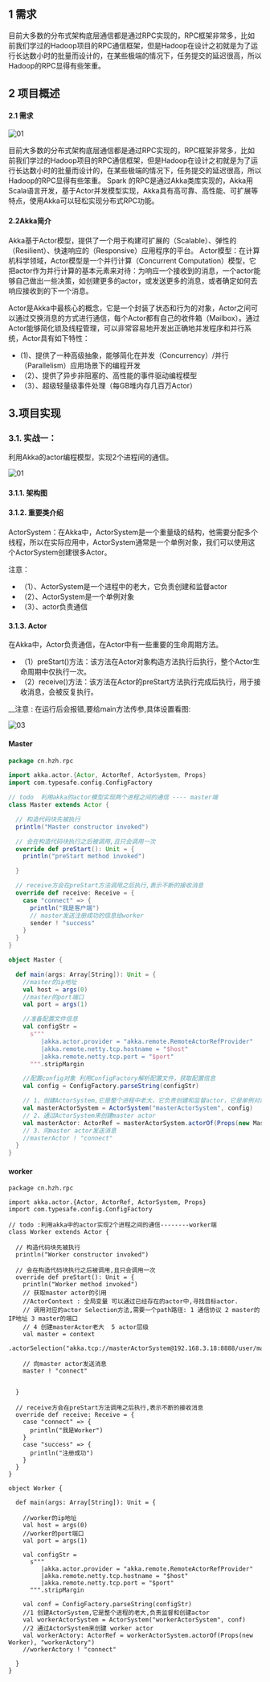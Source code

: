 
## 1 需求



目前大多数的分布式架构底层通信都是通过RPC实现的，RPC框架非常多，比如前我们学过的Hadoop项目的RPC通信框架，但是Hadoop在设计之初就是为了运行长达数小时的批量而设计的，在某些极端的情况下，任务提交的延迟很高，所以Hadoop的RPC显得有些笨重。

 
## 2 项目概述

#### 2.1 需求

![01](https://github.com/bigDataHell/Kangaroo-/blob/master/images/actor01.png)

目前大多数的分布式架构底层通信都是通过RPC实现的，RPC框架非常多，比如前我们学过的Hadoop项目的RPC通信框架，但是Hadoop在设计之初就是为了运行长达数小时的批量而设计的，在某些极端的情况下，任务提交的延迟很高，所以Hadoop的RPC显得有些笨重。
Spark 的RPC是通过Akka类库实现的，Akka用Scala语言开发，基于Actor并发模型实现，Akka具有高可靠、高性能、可扩展等特点，使用Akka可以轻松实现分布式RPC功能。

#### 2.2Akka简介

Akka基于Actor模型，提供了一个用于构建可扩展的（Scalable）、弹性的（Resilient）、快速响应的（Responsive）应用程序的平台。
Actor模型：在计算机科学领域，Actor模型是一个并行计算（Concurrent Computation）模型，它把actor作为并行计算的基本元素来对待：为响应一个接收到的消息，一个actor能够自己做出一些决策，如创建更多的actor，或发送更多的消息，或者确定如何去响应接收到的下一个消息。
 
Actor是Akka中最核心的概念，它是一个封装了状态和行为的对象，Actor之间可以通过交换消息的方式进行通信，每个Actor都有自己的收件箱（Mailbox）。通过Actor能够简化锁及线程管理，可以非常容易地开发出正确地并发程序和并行系统，Actor具有如下特性：

*  (1)、提供了一种高级抽象，能够简化在并发（Concurrency）/并行（Parallelism）应用场景下的编程开发
* （2）、提供了异步非阻塞的、高性能的事件驱动编程模型
* （3）、超级轻量级事件处理（每GB堆内存几百万Actor）

## 3.项目实现

### 3.1.	 实战一：

利用Akka的actor编程模型，实现2个进程间的通信。

![01](https://github.com/bigDataHell/Kangaroo-/blob/master/images/actor02.png)

#### 3.1.1.	 架构图
 
#### 3.1.2.	 重要类介绍
ActorSystem：在Akka中，ActorSystem是一个重量级的结构，他需要分配多个线程，所以在实际应用中，ActorSystem通常是一个单例对象，我们可以使用这个ActorSystem创建很多Actor。

注意：

* （1）、ActorSystem是一个进程中的老大，它负责创建和监督actor
* （2）、ActorSystem是一个单例对象
* （3）、actor负责通信

#### 3.1.3.	 Actor

在Akka中，Actor负责通信，在Actor中有一些重要的生命周期方法。

* （1）preStart()方法：该方法在Actor对象构造方法执行后执行，整个Actor生命周期中仅执行一次。
* （2）receive()方法：该方法在Actor的preStart方法执行完成后执行，用于接收消息，会被反复执行。

__注意 : 在运行后会报错,要给main方法传参,具体设置看图: 

![03](https://github.com/bigDataHell/Kangaroo-/blob/master/images/Actor03.png)

#### Master

``` scala
package cn.hzh.rpc

import akka.actor.{Actor, ActorRef, ActorSystem, Props}
import com.typesafe.config.ConfigFactory

// todo  利用akka的actor模型实现两个进程之间的通信 ---- master端
class Master extends Actor {

  // 构造代码块先被执行
  println("Master constructor invoked")

  // 会在构造代码块执行之后被调用,且只会调用一次
  override def preStart(): Unit = {
    println("preStart method invoked")

  }

  // receive方会在preStart方法调用之后执行,表示不断的接收消息
  override def receive: Receive = {
    case "connect" => {
      println("我是客户端")
      // master发送注册成功的信息给worker
      sender ! "success"
    }
  }
}

object Master {

  def main(args: Array[String]): Unit = {
    //master的ip地址
    val host = args(0)
    //master的port端口
    val port = args(1)

    //准备配置文件信息
    val configStr =
      s"""
         |akka.actor.provider = "akka.remote.RemoteActorRefProvider"
         |akka.remote.netty.tcp.hostname = "$host"
         |akka.remote.netty.tcp.port = "$port"
      """.stripMargin

    //配置config对象 利用ConfigFactory解析配置文件，获取配置信息
    val config = ConfigFactory.parseString(configStr)

    // 1、创建ActorSystem,它是整个进程中老大，它负责创建和监督actor，它是单例对象
    val masterActorSystem = ActorSystem("masterActorSystem", config)
    // 2、通过ActorSystem来创建master actor
    val masterActor: ActorRef = masterActorSystem.actorOf(Props(new Master), "masterActor")
    // 3、向master actor发送消息
    //masterActor ! "connect"
  }
}

```

#### worker
``` scalal
package cn.hzh.rpc

import akka.actor.{Actor, ActorRef, ActorSystem, Props}
import com.typesafe.config.ConfigFactory

// todo :利用akka中的actor实现2个进程之间的通信--------worker端
class Worker extends Actor {

  // 构造代码块先被执行
  println("Worker constructor invoked")

  // 会在构造代码块执行之后被调用,且只会调用一次
  override def preStart(): Unit = {
    println("Worker method invoked")
    // 获取master actor的引用
    //ActorContext : 全局变量 可以通过已经存在的actor中,寻找目标actor.
    // 调用对应的actor Selection方法,需要一个path路径: 1 通信协议 2 master的IP地址 3 master的端口
    // 4 创建masterActor老大  5 actor层级
    val master = context
        .actorSelection("akka.tcp://masterActorSystem@192.168.3.18:8888/user/masterActor")

    // 向master actor发送消息
    master ! "connect"


  }

  // receive方会在preStart方法调用之后执行,表示不断的接收消息
  override def receive: Receive = {
    case "connect" => {
      println("我是Worker")
    }
    case "success" => {
      println("注册成功")
    }
  }
}

object Worker {

  def main(args: Array[String]): Unit = {

    //worker的ip地址
    val host = args(0)
    //worker的port端口
    val port = args(1)

    val configStr =
      s"""
         |akka.actor.provider = "akka.remote.RemoteActorRefProvider"
         |akka.remote.netty.tcp.hostname = "$host"
         |akka.remote.netty.tcp.port = "$port"
      """.stripMargin

    val conf = ConfigFactory.parseString(configStr)
    //1 创建ActorSystem,它是整个进程的老大,负责监督和创建actor
    val workerActorSystem = ActorSystem("workerActorSystem", conf)
    //2 通过ActorSystem来创建 worker actor
    val workerActory: ActorRef = workerActorSystem.actorOf(Props(new Worker), "workerActory")
    //workerActory ! "connect"

  }
}


```

